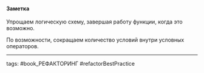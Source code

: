#### Заметка

Упрощаем логическую схему, завершая работу функции, когда это возможно.

По возможности, сокращаем количество условий внутри условных операторов.

___
tags: #book_РЕФАКТОРИНГ #refactorBestPractice